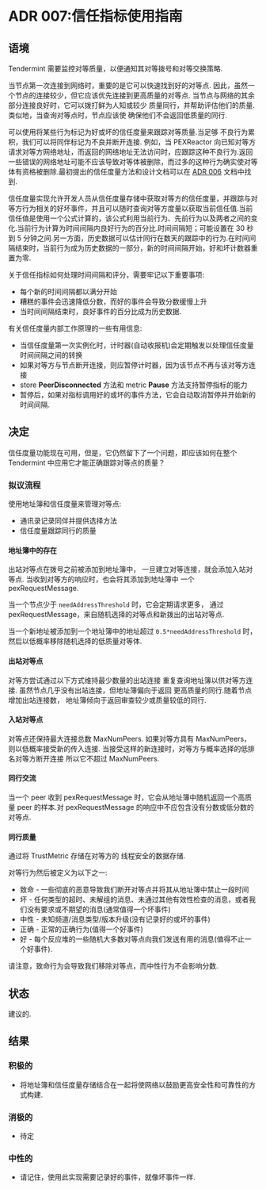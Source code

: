 # ADR 007:信任指标使用指南

## 语境

Tendermint 需要监控对等质量，以便通知其对等拨号和对等交换策略.

当节点第一次连接到网络时，重要的是它可以快速找到好的对等点.
因此，虽然一个节点的连接较少，但它应该优先连接到更高质量的对等点.
当节点与网络的其余部分连接良好时，它可以拨打鲜为人知或较少
质量同行，并帮助评估他们的质量.类似地，当查询对等点时，节点应该使
确保他们不会返回低质量的同行.

可以使用将某些行为标记为好或坏的信任度量来跟踪对等质量.当足够
不良行为累积，我们可以将同伴标记为不良并断开连接.
例如，当 PEXReactor 向已知对等方请求对等方网络地址，而返回的网络地址无法访问时，应跟踪这种不良行为.返回一些错误的网络地址可能不应该导致对等体被删除，而过多的这种行为确实使对等体有资格被删除.最初提出的信任度量方法和设计文档可以在 [ADR 006](adr-006-trust-metric.md) 文档中找到.

信任度量实现允许开发人员从信任度量存储中获取对等方的信任度量，并跟踪与对等方行为相关的好坏事件，并且可以随时查询对等方度量以获取当前信任值.当前信任值是使用一个公式计算的，该公式利用当前行为、先前行为以及两者之间的变化.当前行为计算为时间间隔内良好行为的百分比.时间间隔短；可能设置在 30 秒到 5 分钟之间.另一方面，历史数据可以估计同行在数天的跟踪中的行为.在时间间隔结束时，当前行为成为历史数据的一部分，新的时间间隔开始，好和坏计数器重置为零.

关于信任指标如何处理时间间隔和评分，需要牢记以下重要事项:

- 每个新的时间间隔都以满分开始
- 糟糕的事件会迅速降低分数，而好的事件会导致分数缓慢上升
- 当时间间隔结束时，良好事件的百分比成为历史数据.

有关信任度量内部工作原理的一些有用信息:

- 当信任度量第一次实例化时，计时器(自动收报机)会定期触发以处理信任度量时间间隔之间的转换
- 如果对等方与节点断开连接，则应暂停计时器，因为该节点不再与该对等方连接
- store **PeerDisconnected** 方法和 metric **Pause** 方法支持暂停指标的能力
- 暂停后，如果对指标调用好的或坏的事件方法，它会自动取消暂停并开始新的时间间隔.

## 决定

信任度量功能现在可用，但是，它仍然留下了一个问题，即应该如何在整个 Tendermint 中应用它才能正确跟踪对等点的质量？

### 拟议流程

使用地址簿和信任度量来管理对等点:

- 通讯录记录同伴并提供选择方法
- 信任度量跟踪同行的质量

#### 地址簿中的存在

出站对等点在拨号之前被添加到地址簿中，
一旦建立对等连接，就会添加入站对等点.
当收到对等方的响应时，也会将其添加到地址簿中
一个 pexRequestMessage.

当一个节点少于 `needAddressThreshold` 时，它会定期请求更多，
通过 pexRequestMessage，来自随机选择的对等点和新拨出的出站对等点.

当一个新地址被添加到一个地址簿中的地址超过 `0.5*needAddressThreshold` 时，
然后以低概率移除随机选择的低质量对等体.

#### 出站对等点

对等方尝试通过以下方式维持最少数量的出站连接
重复查询地址簿以供对等方连接.
虽然节点几乎没有出站连接，但地址簿偏向于返回
更高质量的同行.随着节点增加出站连接数，
地址簿倾向于返回审查较少或质量较低的同行.

#### 入站对等点

对等点还保持最大连接总数 MaxNumPeers.
如果对等方具有 MaxNumPeers，则以低概率接受新的传入连接.
当接受这样的新连接时，对等方与概率选择的低排名对等方断开连接
所以它不超过 MaxNumPeers.

#### 同行交流

当一个 peer 收到 pexRequestMessage 时，它​​会从地址簿中随机返回一个高质量 peer 的样本.对 pexRequestMessage 的响应中不应包含没有分数或低分数的对等点.

#### 同行质量

通过将 TrustMetric 存储在对等方的
线程安全的数据存储.

对等行为然后被定义为以下之一:

- 致命 - 一些彻底的恶意导致我们断开对等点并将其从地址簿中禁止一段时间
- 坏 - 任何类型的超时、未解组的消息、未通过其他有效性检查的消息，或者我们没有要求或不期望的消息(通常值得一个坏事件)
- 中性 - 未知频道/消息类型/版本升级(没有记录好的或坏的事件)
- 正确 - 正常的正确行为(值得一个好事件)
- 好 - 每个反应堆的一些随机大多数对等点向我们发送有用的消息(值得不止一个好事件).

请注意，致命行为会导致我们移除对等点，而中性行为不会影响分数.

## 状态

建议的.

## 结果

### 积极的

- 将地址簿和信任度量存储结合在一起将使网络以鼓励更高安全性和可靠性的方式构建.

### 消极的

- 待定

### 中性的

- 请记住，使用此实现需要记录好的事件，就像坏事件一样.
